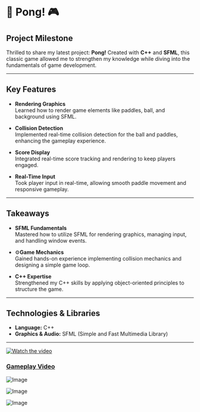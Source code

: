 # 🚀 Pong! 🎮

## Project Milestone

Thrilled to share my latest project: **Pong!** Created with **C++** and **SFML**, this classic game allowed me to strengthen my knowledge while diving into the fundamentals of game development.

---

## Key Features

- **Rendering Graphics**  
  Learned how to render game elements like paddles, ball, and background using SFML.

- **Collision Detection**  
  Implemented real-time collision detection for the ball and paddles, enhancing the gameplay experience.

- **Score Display**  
  Integrated real-time score tracking and rendering to keep players engaged.

- **Real-Time Input**  
  Took player input in real-time, allowing smooth paddle movement and responsive gameplay.

---

## Takeaways

- **SFML Fundamentals**  
  Mastered how to utilize SFML for rendering graphics, managing input, and handling window events.

- ⚙**Game Mechanics**  
  Gained hands-on experience implementing collision mechanics and designing a simple game loop.

- **C++ Expertise**  
  Strengthened my C++ skills by applying object-oriented principles to structure the game.

---

##  Technologies & Libraries

- **Language:** C++  
- **Graphics & Audio:** SFML (Simple and Fast Multimedia Library)

---

[![Watch the video](https://img.youtube.com/vi/Dpxidn4mX8o/maxresdefault.jpg)](https://youtu.be/Dpxidn4mX8o)
### [Gameplay Video](https://youtu.be/Dpxidn4mX8o)

![Image](https://github.com/user-attachments/assets/473bb6e3-66f0-414e-b295-54b1716ffa45)

![Image](https://github.com/user-attachments/assets/9e608b04-ddf7-44d3-950f-82b602cf9abb)

![Image](https://github.com/user-attachments/assets/33cd7130-40af-48fe-91b1-9e3129f2e9ba)
